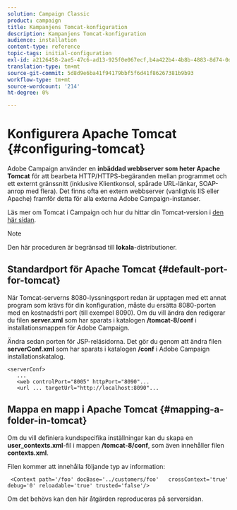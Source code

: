 ```yaml
---
solution: Campaign Classic
product: campaign
title: Kampanjens Tomcat-konfiguration
description: Kampanjens Tomcat-konfiguration
audience: installation
content-type: reference
topic-tags: initial-configuration
exl-id: a2126458-2ae5-47c6-ad13-925f0e067ecf,b4a422b4-4b8b-4883-8d74-0dccda4a5ef3
translation-type: tm+mt
source-git-commit: 5d8d9e6ba41f94179bbf5f6d41f86267381b9b93
workflow-type: tm+mt
source-wordcount: '214'
ht-degree: 0%

---
```


# Konfigurera Apache Tomcat {#configuring-tomcat}

Adobe Campaign använder en **inbäddad webbserver som heter Apache Tomcat** för att bearbeta HTTP/HTTPS-begäranden mellan programmet och ett externt gränssnitt (inklusive Klientkonsol, spårade URL-länkar, SOAP-anrop med flera). Det finns ofta en extern webbserver (vanligtvis IIS eller Apache) framför detta för alla externa Adobe Campaign-instanser.

Läs mer om Tomcat i Campaign och hur du hittar din Tomcat-version i [den här sidan](../../production/using/locate-tomcat-version.md).

>[!NOTE]
>
>Den här proceduren är begränsad till **lokala**-distributioner.


## Standardport för Apache Tomcat {#default-port-for-tomcat}

När Tomcat-serverns 8080-lyssningsport redan är upptagen med ett annat program som krävs för din konfiguration, måste du ersätta 8080-porten med en kostnadsfri port (till exempel 8090). Om du vill ändra den redigerar du filen **server.xml** som har sparats i katalogen **/tomcat-8/conf** i installationsmappen för Adobe Campaign.

Ändra sedan porten för JSP-reläsidorna. Det gör du genom att ändra filen **serverConf.xml** som har sparats i katalogen **/conf** i Adobe Campaign installationskatalog.

```
<serverConf>
   ...
   <web controlPort="8005" httpPort="8090"...
   <url ... targetUrl="http://localhost:8090"...
```

## Mappa en mapp i Apache Tomcat {#mapping-a-folder-in-tomcat}

Om du vill definiera kundspecifika inställningar kan du skapa en **user_contexts.xml**-fil i mappen **/tomcat-8/conf**, som även innehåller filen **contexts.xml**.

Filen kommer att innehålla följande typ av information:

```
 <Context path='/foo' docBase='../customers/foo'   crossContext='true' debug='0' reloadable='true' trusted='false'/>
```

Om det behövs kan den här åtgärden reproduceras på serversidan.
